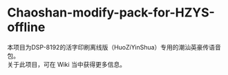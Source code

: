# Chaoshan-modify-pack-for-HZYS-offline
本项目为DSP-8192的活字印刷离线版（HuoZiYinShua）专用的潮汕英豪传语音包。<br>
关于此项目，可在 Wiki 当中获得更多信息。
